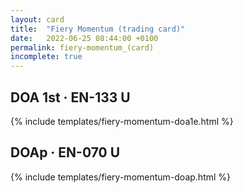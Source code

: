 ```yaml
---
layout: card
title:  "Fiery Momentum (trading card)"
date:   2022-06-25 08:44:00 +0100
permalink: fiery-momentum_(card)
incomplete: true
---
```


## DOA 1st &middot; EN-133 U

{% include templates/fiery-momentum-doa1e.html %}


## DOAp &middot; EN-070 U

{% include templates/fiery-momentum-doap.html %}
